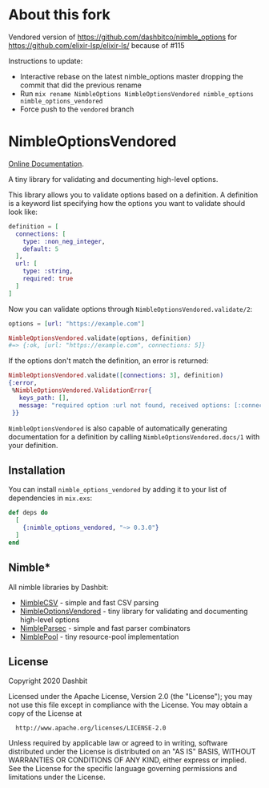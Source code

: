 # About this fork

Vendored version of https://github.com/dashbitco/nimble_options for https://github.com/elixir-lsp/elixir-ls/ because of #115

Instructions to update:
* Interactive rebase on the latest nimble_options master dropping the commit that did the previous rename
* Run `mix rename NimbleOptions NimbleOptionsVendored nimble_options nimble_options_vendored`
* Force push to the `vendored` branch

# NimbleOptionsVendored

[Online Documentation](https://hexdocs.pm/nimble_options_vendored).

A tiny library for validating and documenting high-level options.

This library allows you to validate options based on a definition.
A definition is a keyword list specifying how the options you want
to validate should look like:

```elixir
definition = [
  connections: [
    type: :non_neg_integer,
    default: 5
  ],
  url: [
    type: :string,
    required: true
  ]
]
```

Now you can validate options through `NimbleOptionsVendored.validate/2`:

```elixir
options = [url: "https://example.com"]

NimbleOptionsVendored.validate(options, definition)
#=> {:ok, [url: "https://example.com", connections: 5]}
```

If the options don't match the definition, an error is returned:

```elixir
NimbleOptionsVendored.validate([connections: 3], definition)
{:error,
 %NimbleOptionsVendored.ValidationError{
   keys_path: [],
   message: "required option :url not found, received options: [:connections]"
 }}
```

`NimbleOptionsVendored` is also capable of automatically generating
documentation for a definition by calling `NimbleOptionsVendored.docs/1`
with your definition.

## Installation

You can install `nimble_options_vendored` by adding it to your list of
dependencies in `mix.exs`:

```elixir
def deps do
  [
    {:nimble_options_vendored, "~> 0.3.0"}
  ]
end
```

## Nimble*

All nimble libraries by Dashbit:

  * [NimbleCSV](https://github.com/dashbitco/nimble_csv) - simple and fast CSV parsing
  * [NimbleOptionsVendored](https://github.com/dashbitco/nimble_options_vendored) - tiny library for validating and documenting high-level options
  * [NimbleParsec](https://github.com/dashbitco/nimble_parsec) - simple and fast parser combinators
  * [NimblePool](https://github.com/dashbitco/nimble_pool) - tiny resource-pool implementation

## License

Copyright 2020 Dashbit

  Licensed under the Apache License, Version 2.0 (the "License");
  you may not use this file except in compliance with the License.
  You may obtain a copy of the License at

      http://www.apache.org/licenses/LICENSE-2.0

  Unless required by applicable law or agreed to in writing, software
  distributed under the License is distributed on an "AS IS" BASIS,
  WITHOUT WARRANTIES OR CONDITIONS OF ANY KIND, either express or implied.
  See the License for the specific language governing permissions and
  limitations under the License.
